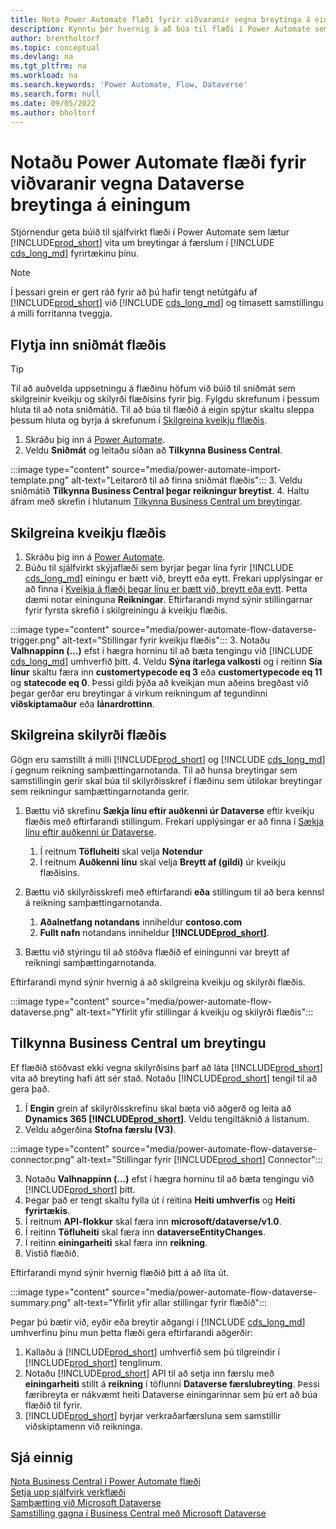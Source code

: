 ```yaml
---
title: Nota Power Automate flæði fyrir viðvaranir vegna breytinga á einingum
description: Kynntu þér hvernig á að búa til flæði í Power Automate sem lætur þig vita þegar einingu er breytt í Dataverse umhverfi.
author: brentholtorf
ms.topic: conceptual
ms.devlang: na
ms.tgt_pltfrm: na
ms.workload: na
ms.search.keywords: 'Power Automate, Flow, Dataverse'
ms.search.form: null
ms.date: 09/05/2022
ms.author: bholtorf
---
```

# <a name="use-a-power-automate-flow-for-alerts-to-dataverse-entity-changes"></a>Notaðu Power Automate flæði fyrir viðvaranir vegna Dataverse breytinga á einingum

Stjórnendur geta búið til sjálfvirkt flæði í Power Automate sem lætur [!INCLUDE[prod_short](includes/prod_short.md)] vita um breytingar á færslum í [!INCLUDE [cds_long_md](includes/cds_long_md.md)] fyrirtækinu þínu.

> [!NOTE]
> Í þessari grein er gert ráð fyrir að þú hafir tengt netútgáfu af [!INCLUDE[prod_short](includes/prod_short.md)] við [!INCLUDE [cds_long_md](includes/cds_long_md.md)] og tímasett samstillingu á milli forritanna tveggja.

## <a name="import-the-flow-template"></a>Flytja inn sniðmát flæðis

> [!TIP]
> Til að auðvelda uppsetningu á flæðinu höfum við búið til sniðmát sem skilgreinir kveikju og skilyrði flæðisins fyrir þig. Fylgdu skrefunum í þessum hluta til að nota sniðmátið. Til að búa til flæðið á eigin spýtur skaltu sleppa þessum hluta og byrja á skrefunum í [Skilgreina kveikju fllæðis](#define-the-flow-trigger).

1. Skráðu þig inn á [Power Automate](https://powerautomate.microsoft.com).
2. Veldu **Sniðmát** og leitaðu síðan að **Tilkynna Business Central**.

:::image type="content" source="media/power-automate-import-template.png" alt-text="Leitarorð til að finna sniðmát flæðis":::
3. Veldu sniðmátið **Tilkynna Business Central þegar reikningur breytist**.
4. Haltu áfram með skrefin í hlutanum [Tilkynna Business Central um breytingar](#notify-business-central-about-a-change).

## <a name="define-the-flow-trigger"></a>Skilgreina kveikju flæðis

1. Skráðu þig inn á [Power Automate](https://flow.microsoft.com).
2. Búðu til sjálfvirkt skýjaflæði sem byrjar þegar lína fyrir [!INCLUDE [cds_long_md](includes/cds_long_md.md)] einingu er bætt við, breytt eða eytt. Frekari upplýsingar er að finna í [Kveikja á flæði þegar línu er bætt við, breytt eða eytt](/power-automate/dataverse/create-update-delete-trigger). Þetta dæmi notar eininguna **Reikningar**. Eftirfarandi mynd sýnir stillingarnar fyrir fyrsta skrefið í skilgreiningu á kveikju flæðis.

:::image type="content" source="media/power-automate-flow-dataverse-trigger.png" alt-text="Stillingar fyrir kveikju flæðis":::
3. Notaðu **Valhnappinn (...)** efst í hægra horninu til að bæta tengingu við [!INCLUDE [cds_long_md](includes/cds_long_md.md)] umhverfið þitt.
4. Veldu **Sýna ítarlega valkosti** og í reitinn **Sía línur** skaltu færa inn **customertypecode eq 3** eða **customertypecode eq 11** og **statecode eq 0**. Þessi gildi þýða að kveikjan mun aðeins bregðast við þegar gerðar eru breytingar á virkum reikningum af tegundinni **viðskiptamaður** eða **lánardrottinn**.

## <a name="define-the-flow-condition"></a>Skilgreina skilyrði flæðis

Gögn eru samstillt á milli [!INCLUDE[prod_short](includes/prod_short.md)] og [!INCLUDE [cds_long_md](includes/cds_long_md.md)] í gegnum reikning samþættingarnotanda. Til að hunsa breytingar sem samstillingin gerir skal búa til skilyrðisskref í flæðinu sem útilokar breytingar sem reikningur samþættingarnotanda gerir.  

1. Bættu við skrefinu **Sækja línu eftir auðkenni úr Dataverse** eftir kveikju flæðis með eftirfarandi stillingum. Frekari upplýsingar er að finna í [Sækja línu eftir auðkenni úr Dataverse](/power-automate/dataverse/get-row-id).

    1. Í reitnum **Töfluheiti** skal velja **Notendur**
    2. Í reitnum **Auðkenni línu** skal velja **Breytt af (gildi)** úr kveikju flæðisins.  

2. Bættu við skilyrðisskrefi með eftirfarandi **eða** stillingum til að bera kennsl á reikning samþættingarnotanda.
    1. **Aðalnetfang notandans** inniheldur **contoso.com**
    2. **Fullt nafn** notandans inniheldur **[!INCLUDE[prod_short](includes/prod_short.md)]**.

3. Bættu við stýringu til að stöðva flæðið ef einingunni var breytt af reikningi samþættingarnotanda.

Eftirfarandi mynd sýnir hvernig á að skilgreina kveikju og skilyrði flæðis.

:::image type="content" source="media/power-automate-flow-dataverse.png" alt-text="Yfirlit yfir stillingar á kveikju og skilyrði flæðis":::

## <a name="notify-business-central-about-a-change"></a>Tilkynna Business Central um breytingu

Ef flæðið stöðvast ekki vegna skilyrðisins þarf að láta [!INCLUDE[prod_short](includes/prod_short.md)] vita að breyting hafi átt sér stað. Notaðu [!INCLUDE[prod_short](includes/prod_short.md)] tengil til að gera það.

1. Í **Engin** grein af skilyrðisskrefinu skal bæta við aðgerð og leita að **Dynamics 365 [!INCLUDE[prod_short](includes/prod_short.md)]**. Veldu tengiltáknið á listanum.
2. Veldu aðgerðina **Stofna færslu (V3)**.

:::image type="content" source="media/power-automate-flow-dataverse-connector.png" alt-text="Stillingar fyrir [!INCLUDE[prod_short](includes/prod_short.md)] Connector":::

3. Notaðu **Valhnappinn (...)** efst í hægra horninu til að bæta tengingu við [!INCLUDE[prod_short](includes/prod_short.md)] þitt.
4. Þegar það er tengt skaltu fylla út í reitina **Heiti umhverfis** og **Heiti fyrirtækis**.
5. Í reitnum **API-flokkur** skal færa inn **microsoft/dataverse/v1.0**.
6. Í reitinn **Töfluheiti** skal færa inn **dataverseEntityChanges**.
7. Í reitinn **einingarheiti** skal færa inn **reikning**.
8. Vistið flæðið.

Eftirfarandi mynd sýnir hvernig flæðið þitt á að líta út.

:::image type="content" source="media/power-automate-flow-dataverse-summary.png" alt-text="Yfirlit yfir allar stillingar fyrir flæðið":::

Þegar þú bætir við, eyðir eða breytir aðgangi í [!INCLUDE [cds_long_md](includes/cds_long_md.md)] umhverfinu þínu mun þetta flæði gera eftirfarandi aðgerðir:

1. Kallaðu á [!INCLUDE[prod_short](includes/prod_short.md)] umhverfið sem þú tilgreindir í [!INCLUDE[prod_short](includes/prod_short.md)] tenglinum.
2. Notaðu [!INCLUDE[prod_short](includes/prod_short.md)] API til að setja inn færslu með **einingarheiti** stillt á **reikning** í töflunni **Dataverse færslubreyting**. Þessi færibreyta er nákvæmt heiti Dataverse einingarinnar sem þú ert að búa flæðið til fyrir.
3. [!INCLUDE[prod_short](includes/prod_short.md)] byrjar verkraðarfærsluna sem samstillir viðskiptamenn við reikninga.

## <a name="see-also"></a>Sjá einnig

[Nota Business Central í Power Automate flæði](across-how-use-financials-data-source-flow.md)  
[Setja upp sjálfvirk verkflæði](/business-central/dev-itpro/powerplatform/automate-workflows)  
[Samþætting við Microsoft Dataverse](admin-common-data-service.md)  
[Samstilling gagna í Business Central með Microsoft Dataverse](admin-synchronizing-business-central-and-sales.md)  

